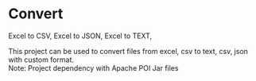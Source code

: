 # Convert
Excel to CSV, 
Excel to JSON, 
Excel to TEXT,

This project can be used to convert files from excel, csv to text, csv, json with custom format.  
Note: Project dependency with Apache POI Jar files
